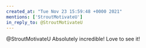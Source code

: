 ```yaml
---
created_at: "Tue Nov 23 15:59:48 +0000 2021"
mentions: ['StroutMotivateU']
in_reply_to: @StroutMotivateU
---
```


@StroutMotivateU Absolutely incredible! Love to see it!